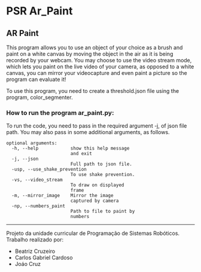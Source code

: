 # PSR Ar_Paint

## AR Paint

This program allows you to use an object of your choice as a brush and paint on a white canvas by moving the object in the air as it is being recorded by your webcam. You may choose to use the video stream mode, which lets you paint on the live video of your camera, as opposed to a white canvas, you can mirror your videocapture and even paint a picture so the program can evaluate it!

To use this program, you need to create a threshold.json file using the program, color_segmenter.

### How to run the program ar_paint.py:

To run the code, you need to pass in the required argument -j, of json file path. You may also pass in some additional arguments, as follows.

```text
optional arguments:
  -h, --help            show this help message
                        and exit
  -j, --json
                        Full path to json file.
  -usp, --use_shake_prevention
                        To use shake prevention.
  -vs, --video_stream
                        To draw on displayed
                        frame
  -m, --mirror_image    Mirror the image
                        captured by camera
  -np, --numbers_paint
                        Path to file to paint by
                        numbers

```

***
Projeto da unidade curricular de Programação de Sistemas Robóticos.
Trabalho realizado por:

- Beatriz Cruzeiro
- Carlos Gabriel Cardoso
- Joáo Cruz
